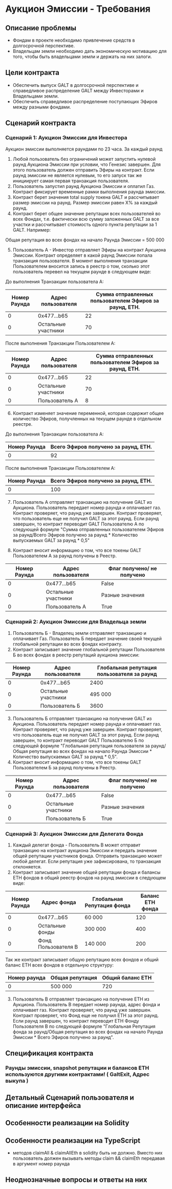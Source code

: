# Аукцион Эмиссии - Требования

## Описание проблемы
- Фондам в проекте необходимо привлечение средств в долгосрочной перспективе.
- Владельцам земли необходимо дать экономическую мотивацию для того, чтобы быть владельцами земли и держать на них залоги.

## Цели контракта
- Обеспечить выпуск GALT в долгосрочной перспективе и справедливое распределение GALT между Инвесторами и Владельцами земли.
- Обеспечить справедливое распределение поступающих Эфиров между разными фондами.

## Сценарий контракта
### Сценарий 1: Аукцион Эмиссии для Инвестора
Аукцион эмиссии выполняется раундами по 23 часа. За каждый раунд
1. Любой пользователь без ограничений может запустить нулевой раунд Аукциона Эмиссии при условии, что Генезис завершен. Для этого пользователь должен отправить Эфиры на контракт. Если раунд эмиссии не является нулевым, то его запуск так же инициирует самая первая транзакция пользователя.
2. Пользователь запустил раунд Аукциона Эмиссии и оплатил Газ. Контракт фиксирует временные рамки выполнения раунда эмиссии.
3. Контракт берет значения total supply токена GALT и рассчитывает размер эмиссии на раунд. Размер эмиссии равен X% за каждый раунд.
4. Контракт берет общее значение репутации всех пользователей во всех Фондах, т.е. фактически всю сумму заложенных GALT за все участки и рассчитывает стоимость одного пункта репутации за 1 GALT.
Например:

Общая репутация во всех фондах на начало Раунда Эмиссии = 500 000

5. Пользователь А - Инвестор отправляет Эфиры на контракт Аукциона Эмиссии. Контракт определяет в какой раунд Эмиссии попала транзакция пользователя.
В момент выполнения транзакции Пользователем вносится запись в реестр о том, сколько этот пользователь перевел на текущем раунде в следующем виде:

До выполнения Транзакции пользователа А:

| Номер Раунда | Адрес пользователя | Сумма отправленных пользователем Эфиров за раунд, ETH. |
| ---------- | -------------- | --------------- |
| 0 | 0x477...b65 | 22 |
| 0 | Остальные участники | 70 |

После выполнения Транзакции Пользователем А:

| Номер Раунда | Адрес пользователя | Сумма отправленных пользователем Эфиров за раунд, ETH. |
| ---------- | -------------- | --------------- |
| 0 | 0x477...b65 | 22 |
| 0 | Остальные участники | 70 |
| 0 | Пользователь А | 8 |

6. Контракт изменяет значение переменной, которая содержит общее количество Эфиров, получленных на текущем раунде в отдельном реестре.

До выполнения Транзакции пользователа А:

| Номер Раунда | Всего Эфиров получено за раунд, ETH. |
| ---------- | -------------- |
| 0 | 92 |

После выполнения Транзакции Пользователем А:

| Номер Раунда | Всего Эфиров получено за раунд, ETH. |
| ---------- | -------------- |
| 0 | 100 |

7. Пользователь А отправляет транзакцию на получение GALT из Аукциона. Пользователь передает номер раунда и оплачивает газ. Контракт проверяет, что раунд уже завершен. Контракт проверяет, что пользователь еще не получил GALT за этот раунд.
Если раунд завершен, то контракт переводит GALT Пользователю А по следующей формуле "Сумма отправленных пользователем Эфиров за раунд/Всего Эфиров получено за раунд * Количество выпускаемых GALT за раунд * 0,5"

8. Контракт вносит информацию о том, что все токены GALT Пользователем А за раунд получены в Реестр.

| Номер Раунда | Адрес пользователя | Флаг получено/ не получено |
| ---------- | -------------- | --------------- |
| 0 | 0x477...b65 | False |
| 0 | Остальные участники | Разные значения |
| 0 | Пользователь А | True |

### Сценарий 2: Аукцион Эмиссии для Владельца земли
1. Пользователь Б - Владелец земли отправляет транзакцию и оплачивает Газ. Пользователь Б передает значение своей текущей глобальной репутации во всех фондах контракту.
2. Контракт записывает значение глобальной репутации Пользователя Б во всех фондах в реестр репутаций аукциона эмиссии:

| Номер Раунда | Адрес пользователя | Глобальная репутация пользователя за раунд |
| ---------- | -------------- | --------------- |
| 0 | 0x477...b65 | 2400 |
| 0 | Остальные участники | 495 000 |
| 0 | Пользователь Б | 3600 |

3. Пользователь Б отправляет транзакцию на получение GALT из Аукциона. Пользователь передает номер раунда и оплачивает газ. Контракт проверяет, что раунд уже завершен. Контракт проверяет, что пользователь еще не получил GALT за этот раунд. Если раунд завершен, то контракт переводит GALT Пользователю Б по следующей формуле "Глобальная репутация пользователя за раунд/Общая репутация во всех фондах на начало Раунда Эмиссии * Количество выпускаемых GALT за раунд * 0,5".
4. Контракт вносит информацию о том, что все токены GALT Пользователем Б за раунд получены в Реестр.

| Номер Раунда | Адрес пользователя | Флаг получено/ не получено |
| ---------- | -------------- | --------------- |
| 0 | 0x477...b65 | False |
| 0 | Остальные участники | Разные значения |
| 0 | Пользователь Б | True |

### Сценарий 3: Аукцион Эмиссии для Делегата Фонда
1. Каждый делегат фонда - Пользователь В может отправит транзакцию на контракт аукциона Эмиссии и передать значение общей репутации участников фонда. Отправить транзакцию может любой делегат. Если репутация уже зафиксирована, то транзакция отклоняется.
2. Контракт записывает значение общей репутации фонда и балансы ETH фондов в общий реестр фондов на раунд эмиссии в следующем виде:

| Номер Раунда | Адрес фонда | Глобальная Репутация фонда | Баланс ETH фонда |
| ---------- | -------------- | --------------- | ---------------- |
| 0 | 0x477...b65 | 60 000 | 120 |
| 0 | Остальные фонды | 300 000 | 400 |
| 0 | Фонд Пользователя В | 140 000 | 200 |

Так же контракт записывает общую репутацию всех фондов и общий баланс ETH всех фондов в отдельную структуру:

| Номер раунда | Общая репутация | Общий баланс ETH |
| ------------ | --------------- | ---------------- |
| 0 | 500 000 | 720 |

3. Пользователь В отправляет транзакцию на получение ETH из Аукциона. Пользователь В передает номер раунда, адрес фонда и оплачивает газ. Контракт проверяет, что раунд уже завершен. Контракт проверяет, что Фонд еще не получил ETH за этот раунд. Если раунд завершен, то контракт переводит ETH Фонду Пользователя В по следующей формуле "Глобальная Репутация фонда за раунд/Общая репутация во всех фондах на начало Раунда Эмиссии * Всего Эфиров получено за раунд".

## Спецификация контракта
### Раунды эмиссии, snapshot репутации и балансов ETH используются другими контрактами! ( GaltExit, Адрес выкупа )

## Детальный Сценарий пользователя и описание интерфейса

## Особенности реализации на Solidity

## Особенности реализации на TypeScript
- методов claimAll & claimAllEth в solidity быть не должно. Вместо них пользователь должен вызывать методы claim && claimEth передавая в аргумент номер раунда

## Неоднозначные вопросы и ответы на них
